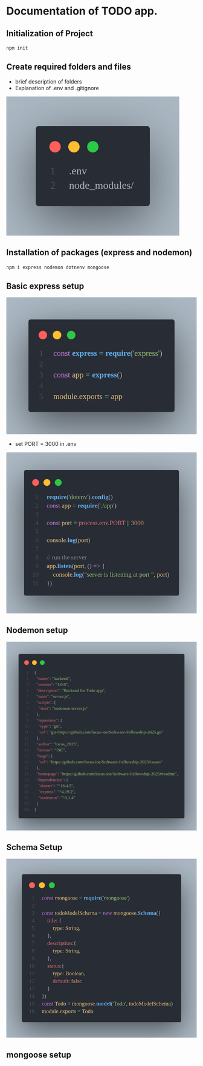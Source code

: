 # Documentation of TODO app.

## Initialization of Project

```bash
npm init
```

## Create required folders and files
- brief description of folders
- Explanation of .env and .gitignore
<img src="./screenshots/gitignore.png" />

## Installation of packages (express and nodemon)
```bash
npm i express nodemon dotnenv mongoose
```
## Basic express setup
<img src="./screenshots/initial.png" />

- set PORT = 3000 in .env

<img src="./screenshots/serverConfig.png" />

## Nodemon setup
<img src="./screenshots/nodemon.png"/>


## Schema Setup
<img src="./screenshots/schema.png" />

## mongoose setup